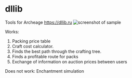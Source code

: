 # dllib
Tools for Archeage
https://dllib.ru
![screenshot of sample](https://dllib.ru./img/pack_info_screen.png)

Works:
1. Packing price table
2. Craft cost calculator.
3. Finds the best path through the crafting tree.
4. Finds a profitable route for packs
5. Exchange of information on auction prices between users

Does not work:
Enchantment simulation
